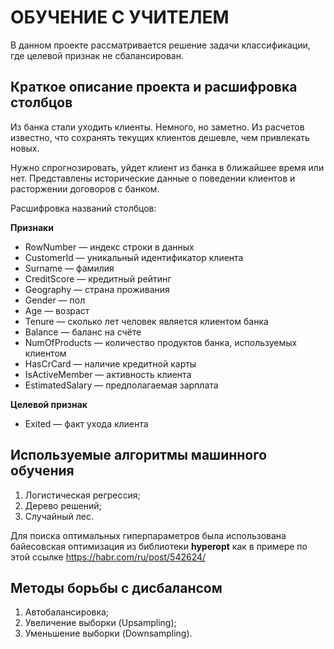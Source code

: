 # ОБУЧЕНИЕ С УЧИТЕЛЕМ

В данном проекте рассматривается решение задачи классификации, где целевой признак не сбалансирован.

## Краткое описание проекта и расшифровка столбцов

Из банка стали уходить клиенты. Немного, но заметно. Из расчетов известно, что сохранять текущих клиентов дешевле, чем привлекать новых.

Нужно спрогнозировать, уйдет клиент из банка в ближайшее время или нет. Представлены исторические данные о поведении клиентов и расторжении договоров с банком.

Расшифровка названий столбцов:

**Признаки**


* RowNumber — индекс строки в данных
* CustomerId — уникальный идентификатор клиента
* Surname — фамилия
* CreditScore — кредитный рейтинг
* Geography — страна проживания
* Gender — пол
* Age — возраст
* Tenure — сколько лет человек является клиентом банка
* Balance — баланс на счёте
* NumOfProducts — количество продуктов банка, используемых клиентом
* HasCrCard — наличие кредитной карты
* IsActiveMember — активность клиента
* EstimatedSalary — предполагаемая зарплата

**Целевой признак**

* Exited — факт ухода клиента

  

## Используемые алгоритмы машинного обучения

1. Логистическая регрессия;
2. Дерево решений;
3. Случайный лес.

Для поиска оптимальных гиперпараметров была использована байесовская оптимизация из библиотеки **hyperopt** как в примере по этой ссылке https://habr.com/ru/post/542624/

## Методы борьбы с дисбалансом

1. Автобалансировка;
2. Увеличение выборки (Upsampling);
3. Уменьшение выборки (Downsampling).

